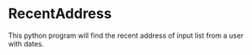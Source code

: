# RecentAddress
This python program will find the recent address of input list from a user with dates.
